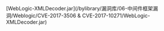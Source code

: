 [WebLogic-XMLDecoder.jar](/bylibrary/漏洞库/06-中间件框架漏洞/Weblogic/CVE-2017-3506 & CVE-2017-10271/WebLogic-XMLDecoder.jar)
